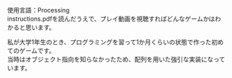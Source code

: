 使用言語：Processing  
instructions.pdfを読んだうえで、プレイ動画を視聴すればどんなゲームかはわかると思います。

私が大学1年生のとき、プログラミングを習って1か月くらいの状態で作った初めてのゲームです。  
当時はオブジェクト指向を知らなかったため、配列を用いた強引な実装になっています。
